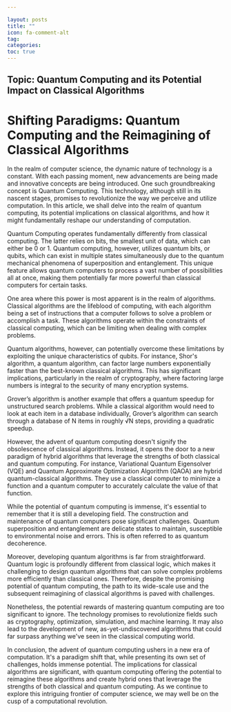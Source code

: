 ```yaml
---

layout: posts
title: ""
icon: fa-comment-alt
tag: 
categories: 
toc: true
---
```



## Topic: Quantum Computing and its Potential Impact on Classical Algorithms

# Shifting Paradigms: Quantum Computing and the Reimagining of Classical Algorithms

In the realm of computer science, the dynamic nature of technology is a constant. With each passing moment, new advancements are being made and innovative concepts are being introduced. One such groundbreaking concept is Quantum Computing. This technology, although still in its nascent stages, promises to revolutionize the way we perceive and utilize computation. In this article, we shall delve into the realm of quantum computing, its potential implications on classical algorithms, and how it might fundamentally reshape our understanding of computation.

Quantum Computing operates fundamentally differently from classical computing. The latter relies on bits, the smallest unit of data, which can either be 0 or 1. Quantum computing, however, utilizes quantum bits, or qubits, which can exist in multiple states simultaneously due to the quantum mechanical phenomena of superposition and entanglement. This unique feature allows quantum computers to process a vast number of possibilities all at once, making them potentially far more powerful than classical computers for certain tasks.

One area where this power is most apparent is in the realm of algorithms. Classical algorithms are the lifeblood of computing, with each algorithm being a set of instructions that a computer follows to solve a problem or accomplish a task. These algorithms operate within the constraints of classical computing, which can be limiting when dealing with complex problems.

Quantum algorithms, however, can potentially overcome these limitations by exploiting the unique characteristics of qubits. For instance, Shor's algorithm, a quantum algorithm, can factor large numbers exponentially faster than the best-known classical algorithms. This has significant implications, particularly in the realm of cryptography, where factoring large numbers is integral to the security of many encryption systems.

Grover’s algorithm is another example that offers a quantum speedup for unstructured search problems. While a classical algorithm would need to look at each item in a database individually, Grover’s algorithm can search through a database of N items in roughly √N steps, providing a quadratic speedup.

However, the advent of quantum computing doesn't signify the obsolescence of classical algorithms. Instead, it opens the door to a new paradigm of hybrid algorithms that leverage the strengths of both classical and quantum computing. For instance, Variational Quantum Eigensolver (VQE) and Quantum Approximate Optimization Algorithm (QAOA) are hybrid quantum-classical algorithms. They use a classical computer to minimize a function and a quantum computer to accurately calculate the value of that function.

While the potential of quantum computing is immense, it's essential to remember that it is still a developing field. The construction and maintenance of quantum computers pose significant challenges. Quantum superposition and entanglement are delicate states to maintain, susceptible to environmental noise and errors. This is often referred to as quantum decoherence.

Moreover, developing quantum algorithms is far from straightforward. Quantum logic is profoundly different from classical logic, which makes it challenging to design quantum algorithms that can solve complex problems more efficiently than classical ones. Therefore, despite the promising potential of quantum computing, the path to its wide-scale use and the subsequent reimagining of classical algorithms is paved with challenges.

Nonetheless, the potential rewards of mastering quantum computing are too significant to ignore. The technology promises to revolutionize fields such as cryptography, optimization, simulation, and machine learning. It may also lead to the development of new, as-yet-undiscovered algorithms that could far surpass anything we've seen in the classical computing world.

In conclusion, the advent of quantum computing ushers in a new era of computation. It's a paradigm shift that, while presenting its own set of challenges, holds immense potential. The implications for classical algorithms are significant, with quantum computing offering the potential to reimagine these algorithms and create hybrid ones that leverage the strengths of both classical and quantum computing. As we continue to explore this intriguing frontier of computer science, we may well be on the cusp of a computational revolution.